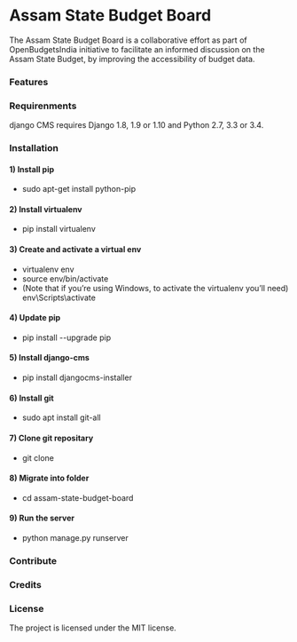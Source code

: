 # Assam State Budget Board

The Assam State Budget Board is a collaborative effort as part of OpenBudgetsIndia initiative to facilitate an informed discussion on the Assam State Budget, by improving the accessibility of budget data.  

### Features


### Requirenments
django CMS requires Django 1.8, 1.9 or 1.10 and Python 2.7, 3.3 or 3.4.
### Installation
#### 1) Install pip
* sudo apt-get install python-pip
#### 2) Install virtualenv
* pip install virtualenv
#### 3) Create and activate a virtual env
* virtualenv env
* source env/bin/activate 
* (Note that if you’re using Windows, to activate the virtualenv you’ll need) env\Scripts\activate
#### 4) Update pip
* pip install --upgrade pip
#### 5) Install django-cms
* pip install djangocms-installer
#### 6) Install git
* sudo apt install git-all
#### 7) Clone git repositary
* git clone
#### 8) Migrate into folder
* cd assam-state-budget-board
#### 9) Run the server
* python manage.py runserver


### Contribute


### Credits

### License

The project is licensed under the MIT license.

